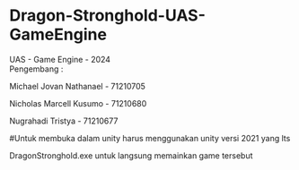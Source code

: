 # Dragon-Stronghold-UAS-GameEngine
 UAS - Game Engine - 2024  
Pengembang : 

Michael Jovan Nathanael - 71210705 

Nicholas Marcell Kusumo - 71210680 

Nugrahadi Tristya       - 71210677

#Untuk membuka dalam unity harus menggunakan unity versi 2021 yang lts

DragonStronghold.exe untuk langsung memainkan game tersebut
